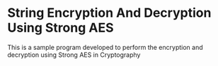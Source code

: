 # String Encryption And Decryption Using Strong AES

This is a sample program developed to perform the encryption and decryption using Strong AES in Cryptography
